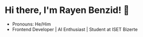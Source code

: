 # Hi there, I'm Rayen Benzid! 👋
- Pronouns: He/Him
- Frontend Developer | AI Enthusiast | Student at ISET Bizerte
